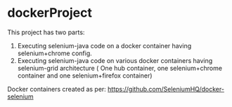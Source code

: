 # dockerProject
This project has two parts:
1. Executing selenium-java code on a docker container having selenium+chrome config.
2. Executing selenium-java code on various docker containers having selenium-grid architecture ( One hub container, one selenium+chrome container and one selenium+firefox container)

Docker containers created as per:
https://github.com/SeleniumHQ/docker-selenium 
